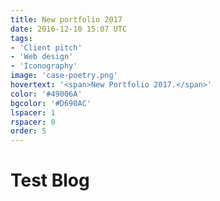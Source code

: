 ```yaml
---
title: New portfolio 2017
date: 2016-12-10 15:07 UTC
tags:
- 'Client pitch'
- 'Web design'
- 'Iconography'
image: 'case-poetry.png'
hovertext: '<span>New Portfolio 2017.</span>'
color: '#49006A'
bgcolor: '#D690AC'
lspacer: 1
rspacer: 0
order: 5
---
```


# Test Blog
